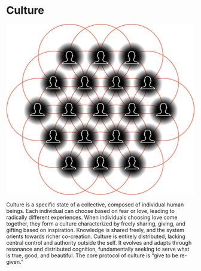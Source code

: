 # Culture

![](Culture.png)

Culture is a specific state of a collective, composed of individual human beings. Each individual can choose based on fear or love, leading to radically different experiences. When individuals choosing love come together, they form a culture characterized by freely sharing, giving, and gifting based on inspiration. Knowledge is shared freely, and the system orients towards richer co-creation. Culture is entirely distributed, lacking central control and authority outside the self. It evolves and adapts through resonance and distributed cognition, fundamentally seeking to serve what is true, good, and beautiful. The core protocol of culture is “give to be re-given.”